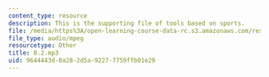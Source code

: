 ```yaml
---
content_type: resource
description: This is the supporting file of tools based on sports.
file: /media/https%3A/open-learning-course-data-rc.s3.amazonaws.com/res-21g-003-learning-chinese-a-foundation-course-in-mandarin-spring-2011/9644443d0a282d5a92277759ffb01e29_8.2.mp3
file_type: audio/mpeg
resourcetype: Other
title: 8.2.mp3
uid: 9644443d-0a28-2d5a-9227-7759ffb01e29
---
```

